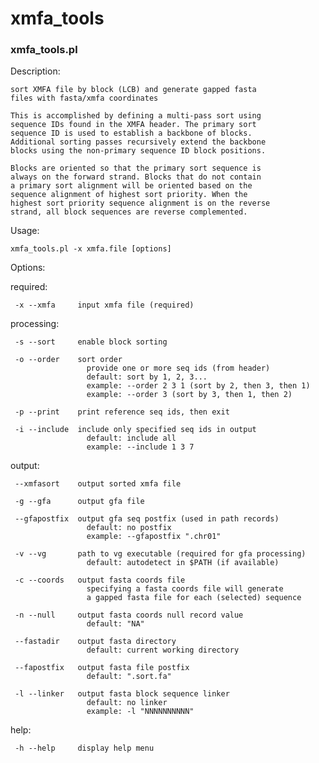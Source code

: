 # xmfa_tools 

### xmfa_tools.pl
Description:

	sort XMFA file by block (LCB) and generate gapped fasta
	files with fasta/xmfa coordinates

    This is accomplished by defining a multi-pass sort using
    sequence IDs found in the XMFA header. The primary sort 
    sequence ID is used to establish a backbone of blocks. 
    Additional sorting passes recursively extend the backbone
    blocks using the non-primary sequence ID block positions.

    Blocks are oriented so that the primary sort sequence is
    always on the forward strand. Blocks that do not contain
    a primary sort alignment will be oriented based on the
    sequence alignment of highest sort priority. When the
    highest sort priority sequence alignment is on the reverse
    strand, all block sequences are reverse complemented.

Usage:

    xmfa_tools.pl -x xmfa.file [options]

Options:

  required:

     -x --xmfa     input xmfa file (required)

  processing:

     -s --sort     enable block sorting

     -o --order    sort order
                     provide one or more seq ids (from header)
                     default: sort by 1, 2, 3... 
                     example: --order 2 3 1 (sort by 2, then 3, then 1)
                     example: --order 3 (sort by 3, then 1, then 2)

     -p --print    print reference seq ids, then exit

     -i --include  include only specified seq ids in output
                     default: include all
                     example: --include 1 3 7

  output:

     --xmfasort    output sorted xmfa file

     -g --gfa      output gfa file

     --gfapostfix  output gfa seq postfix (used in path records)
                     default: no postfix
                     example: --gfapostfix ".chr01"

     -v --vg       path to vg executable (required for gfa processing)
                     default: autodetect in $PATH (if available)

     -c --coords   output fasta coords file
                     specifying a fasta coords file will generate
                     a gapped fasta file for each (selected) sequence

     -n --null     output fasta coords null record value
                     default: "NA"

     --fastadir    output fasta directory
                     default: current working directory

     --fapostfix   output fasta file postfix
                     default: ".sort.fa"

     -l --linker   output fasta block sequence linker
                     default: no linker
                     example: -l "NNNNNNNNNN"

  help:

     -h --help     display help menu
